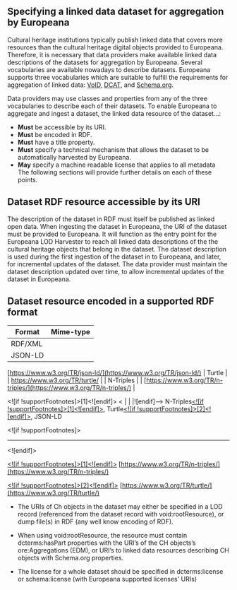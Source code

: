 ## Specifying a linked data dataset for aggregation  by Europeana

Cultural heritage institutions typically publish linked data that covers more resources than the cultural heritage digital objects provided to Europeana. Therefore, it is necessary that data providers make available linked data descriptions of the datasets for aggregation by Europeana.
Several vocabularies are available nowadays to describe datasets. Europeana supports three vocabularies which are suitable to fulfill the requirements for aggregation of linked data: [VoID](https://www.w3.org/TR/void/), [DCAT](https://www.w3.org/TR/vocab-dcat/), and [Schema.org](http://schema.org/Dataset).

Data providers may use classes and properties from any of the three vocabularies to describe each of their datasets. To enable Europeana to aggregate and ingest a dataset, the linked data resource of the dataset...:
 - **Must** be accessible by its URI.
 - **Must** be encoded in RDF.
 - **Must** have a title property.
 - **Must** specify a technical mechanism that allows the dataset to be automatically harvested by Europeana.
 - **May** specify a machine readable license that applies to all metadata  
The following sections will provide further details on each of these points.

## Dataset RDF resource accessible by its URI
The description of the dataset in RDF must itself be published as linked open data. 
When ingesting the dataset in Europeana, the URI of the dataset must be provided to Europeana. It will function as the entry point for the Europeana LOD Harvester to reach all linked data descriptions of the the cultural heritage objects that belong in the dataset. 
The dataset description is used during the first ingestion of the dataset in to Europeana, and later, for incremental updates of the dataset.
The data provider must maintain the dataset description updated over time, to allow incremental updates of the dataset in Europeana. 
## Dataset resource encoded in a supported RDF format

| Format | Mime-type |
|--|--|
| RDF/XML |  |
| JSON-LD |  | <![endif]-->

[https://www.w3.org/TR/json-ld/](https://www.w3.org/TR/json-ld/)
| Turtle |  | https://www.w3.org/TR/turtle/ |
| N-Triples  |  | [https://www.w3.org/TR/n-triples/](https://www.w3.org/TR/n-triples/) |


<![if !supportFootnotes]>[1]<![endif]> [](https://www.w3.org/TR/turtle/)
<
|  |  |![endif]--> N-Triples[<![if !supportFootnotes]>[1]<![endif]>](#_ftn1), Turtle[<![if !supportFootnotes]>[2]<![endif]>](#_ftn2), JSON-LD

<![if !supportFootnotes]>  

----------

<![endif]>

[<![if !supportFootnotes]>[1]<![endif]>](#_ftnref1) [https://www.w3.org/TR/n-triples/](https://www.w3.org/TR/n-triples/)

[<![if !supportFootnotes]>[2]<![endif]>](#_ftnref2) [https://www.w3.org/TR/turtle/](https://www.w3.org/TR/turtle/)
-   The URIs of Ch objects in the dataset may either be specified in a LOD record (referenced from the dataset record with void:rootResource), or dump file(s) in RDF (any well know encoding of RDF).
    
-   When using void:rootResource, the resource must contain dcterms:hasPart properties with the URI’s of the CH objects’s ore:Aggregations (EDM), or URI’s to linked data resources describing CH objects with Schema.org properties.
    
-   The license for a whole dataset should be specified in dcterms:license or schema:license (with Europeana supported licenses' URIs)
<!--stackedit_data:
eyJoaXN0b3J5IjpbLTExMDQwNjM0MywtODI5MzE4MzAxLDE4Mz
U1NjI5OCwtMTI2OTU4NzU5MywtMTQwNDY5MTE3MCwyMDY0MzIz
ODQ0LDE0Njg0MzA4NjYsOTk3NTg0NjU4LDg5Mzk4ODEwOCwtMT
Q5MDIwNzYyMSw3OTcxMDUxMzMsMTY4Njc2NzAyXX0=
-->